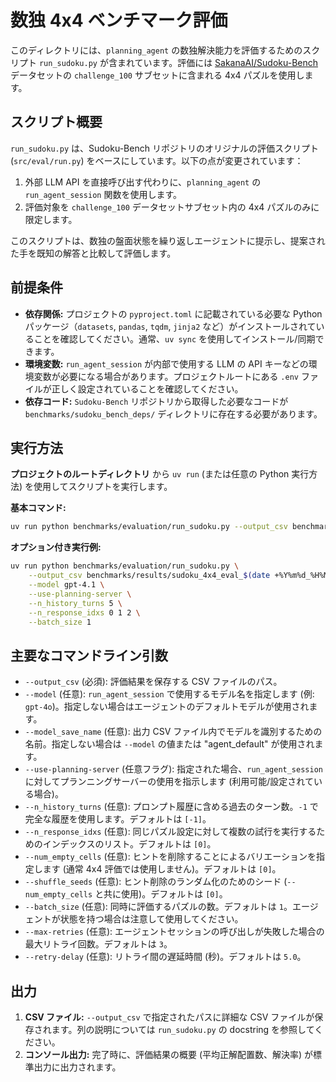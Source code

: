 # 数独 4x4 ベンチマーク評価

このディレクトリには、`planning_agent` の数独解決能力を評価するためのスクリプト `run_sudoku.py` が含まれています。評価には [SakanaAI/Sudoku-Bench](https://github.com/SakanaAI/Sudoku-Bench) データセットの `challenge_100` サブセットに含まれる 4x4 パズルを使用します。

## スクリプト概要

`run_sudoku.py` は、Sudoku-Bench リポジトリのオリジナルの評価スクリプト (`src/eval/run.py`) をベースにしています。以下の点が変更されています：

1.  外部 LLM API を直接呼び出す代わりに、`planning_agent` の `run_agent_session` 関数を使用します。
2.  評価対象を `challenge_100` データセットサブセット内の 4x4 パズルのみに限定します。

このスクリプトは、数独の盤面状態を繰り返しエージェントに提示し、提案された手を既知の解答と比較して評価します。

## 前提条件

*   **依存関係:** プロジェクトの `pyproject.toml` に記載されている必要な Python パッケージ（`datasets`, `pandas`, `tqdm`, `jinja2` など）がインストールされていることを確認してください。通常、`uv sync` を使用してインストール/同期できます。
*   **環境変数:** `run_agent_session` が内部で使用する LLM の API キーなどの環境変数が必要になる場合があります。プロジェクトルートにある `.env` ファイルが正しく設定されていることを確認してください。
*   **依存コード:** `Sudoku-Bench` リポジトリから取得した必要なコードが `benchmarks/sudoku_bench_deps/` ディレクトリに存在する必要があります。

## 実行方法

**プロジェクトのルートディレクトリ** から `uv run` (または任意の Python 実行方法) を使用してスクリプトを実行します。

**基本コマンド:**

```bash
uv run python benchmarks/evaluation/run_sudoku.py --output_csv benchmarks/results/your_results.csv
```

**オプション付き実行例:**

```bash
uv run python benchmarks/evaluation/run_sudoku.py \
    --output_csv benchmarks/results/sudoku_4x4_eval_$(date +%Y%m%d_%H%M%S).csv \
    --model gpt-4.1 \
    --use-planning-server \
    --n_history_turns 5 \
    --n_response_idxs 0 1 2 \
    --batch_size 1
```

## 主要なコマンドライン引数

*   `--output_csv` (必須): 評価結果を保存する CSV ファイルのパス。
*   `--model` (任意): `run_agent_session` で使用するモデル名を指定します (例: `gpt-4o`)。指定しない場合はエージェントのデフォルトモデルが使用されます。
*   `--model_save_name` (任意): 出力 CSV ファイル内でモデルを識別するための名前。指定しない場合は `--model` の値または "agent_default" が使用されます。
*   `--use-planning-server` (任意フラグ): 指定された場合、`run_agent_session` に対してプランニングサーバーの使用を指示します (利用可能/設定されている場合)。
*   `--n_history_turns` (任意): プロンプト履歴に含める過去のターン数。`-1` で完全な履歴を使用します。デフォルトは `[-1]`。
*   `--n_response_idxs` (任意): 同じパズル設定に対して複数の試行を実行するためのインデックスのリスト。デフォルトは `[0]`。
*   `--num_empty_cells` (任意): ヒントを削除することによるバリエーションを指定します (通常 4x4 評価では使用しません)。デフォルトは `[0]`。
*   `--shuffle_seeds` (任意): ヒント削除のランダム化のためのシード (`--num_empty_cells` と共に使用)。デフォルトは `[0]`。
*   `--batch_size` (任意): 同時に評価するパズルの数。デフォルトは `1`。エージェントが状態を持つ場合は注意して使用してください。
*   `--max-retries` (任意): エージェントセッションの呼び出しが失敗した場合の最大リトライ回数。デフォルトは `3`。
*   `--retry-delay` (任意): リトライ間の遅延時間 (秒)。デフォルトは `5.0`。

## 出力

1.  **CSV ファイル:** `--output_csv` で指定されたパスに詳細な CSV ファイルが保存されます。列の説明については `run_sudoku.py` の docstring を参照してください。
2.  **コンソール出力:** 完了時に、評価結果の概要 (平均正解配置数、解決率) が標準出力に出力されます。 